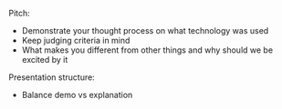 Pitch:

- Demonstrate your thought process on what technology was used
- Keep judging criteria in mind
- What makes you different from other things and why should we be excited by it

Presentation structure:

- Balance demo vs explanation